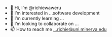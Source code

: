 - 👋 Hi, I’m @richiewaweru
- 👀 I’m interested in ...software development
- 🌱 I’m currently learning ...
- 💞️ I’m looking to collaborate on ...
- 📫 How to reach me ...richie@uni.minerva.edu

<!---
richiewaweru/richiewaweru is a ✨ special ✨ repository because its `README.md` (this file) appears on your GitHub profile.
You can click the Preview link to take a look at your changes.
--->
